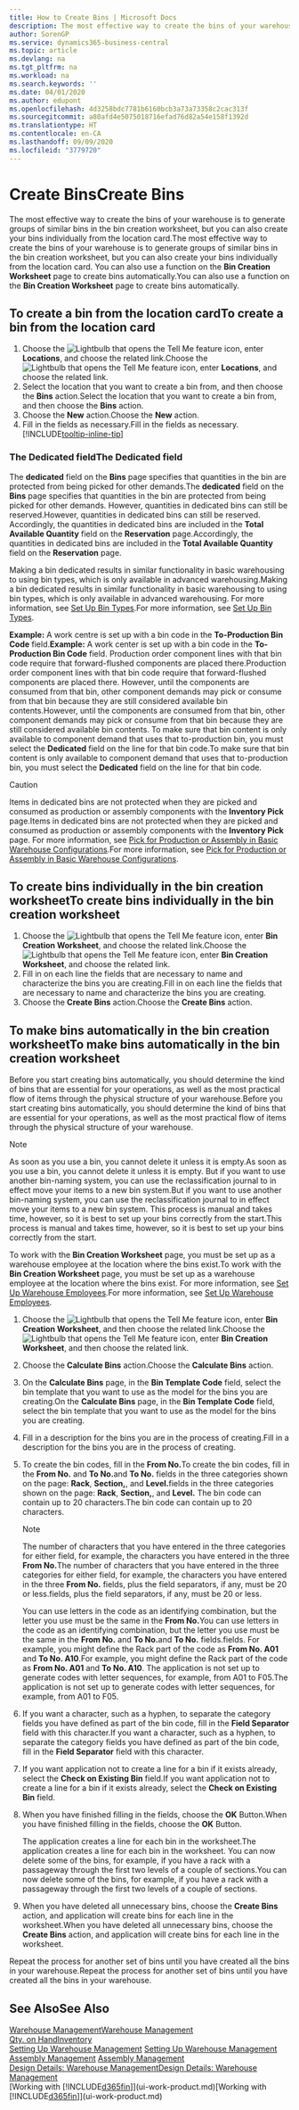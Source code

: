 ```yaml
---
title: How to Create Bins | Microsoft Docs
description: The most effective way to create the bins of your warehouse is to generate groups of similar bins in the bin creation worksheet, but you can also create your bins individually.
author: SorenGP
ms.service: dynamics365-business-central
ms.topic: article
ms.devlang: na
ms.tgt_pltfrm: na
ms.workload: na
ms.search.keywords: ''
ms.date: 04/01/2020
ms.author: edupont
ms.openlocfilehash: 4d3258bdc7781b6160bcb3a73a73358c2cac313f
ms.sourcegitcommit: a80afd4e5075018716efad76d82a54e158f1392d
ms.translationtype: HT
ms.contentlocale: en-CA
ms.lasthandoff: 09/09/2020
ms.locfileid: "3779720"
---
```

# <a name="create-bins"></a><span data-ttu-id="9f57b-103">Create Bins</span><span class="sxs-lookup"><span data-stu-id="9f57b-103">Create Bins</span></span>
<span data-ttu-id="9f57b-104">The most effective way to create the bins of your warehouse is to generate groups of similar bins in the bin creation worksheet, but you can also create your bins individually from the location card.</span><span class="sxs-lookup"><span data-stu-id="9f57b-104">The most effective way to create the bins of your warehouse is to generate groups of similar bins in the bin creation worksheet, but you can also create your bins individually from the location card.</span></span> <span data-ttu-id="9f57b-105">You can also use a function on the **Bin Creation Worksheet** page to create bins automatically.</span><span class="sxs-lookup"><span data-stu-id="9f57b-105">You can also use a function on the **Bin Creation Worksheet** page to create bins automatically.</span></span>  

## <a name="to-create-a-bin-from-the-location-card"></a><span data-ttu-id="9f57b-106">To create a bin from the location card</span><span class="sxs-lookup"><span data-stu-id="9f57b-106">To create a bin from the location card</span></span>  
1.  <span data-ttu-id="9f57b-107">Choose the ![Lightbulb that opens the Tell Me feature](media/ui-search/search_small.png "Tell me what you want to do") icon, enter **Locations**, and choose the related link.</span><span class="sxs-lookup"><span data-stu-id="9f57b-107">Choose the ![Lightbulb that opens the Tell Me feature](media/ui-search/search_small.png "Tell me what you want to do") icon, enter **Locations**, and choose the related link.</span></span>  
2.  <span data-ttu-id="9f57b-108">Select the location that you want to create a bin from, and then choose the **Bins** action.</span><span class="sxs-lookup"><span data-stu-id="9f57b-108">Select the location that you want to create a bin from, and then choose the **Bins** action.</span></span>  
3. <span data-ttu-id="9f57b-109">Choose the **New** action.</span><span class="sxs-lookup"><span data-stu-id="9f57b-109">Choose the **New** action.</span></span>
4. <span data-ttu-id="9f57b-110">Fill in the fields as necessary.</span><span class="sxs-lookup"><span data-stu-id="9f57b-110">Fill in the fields as necessary.</span></span> [!INCLUDE[tooltip-inline-tip](includes/tooltip-inline-tip_md.md)]

### <a name="the-dedicated-field"></a><span data-ttu-id="9f57b-111">The Dedicated field</span><span class="sxs-lookup"><span data-stu-id="9f57b-111">The Dedicated field</span></span>
<span data-ttu-id="9f57b-112">The **dedicated** field on the **Bins** page specifies that quantities in the bin are protected from being picked for other demands.</span><span class="sxs-lookup"><span data-stu-id="9f57b-112">The **dedicated** field on the **Bins** page specifies that quantities in the bin are protected from being picked for other demands.</span></span> <span data-ttu-id="9f57b-113">However, quantities in dedicated bins can still be reserved.</span><span class="sxs-lookup"><span data-stu-id="9f57b-113">However, quantities in dedicated bins can still be reserved.</span></span> <span data-ttu-id="9f57b-114">Accordingly, the quantities in dedicated bins are included in the **Total Available Quantity** field on the **Reservation** page.</span><span class="sxs-lookup"><span data-stu-id="9f57b-114">Accordingly, the quantities in dedicated bins are included in the **Total Available Quantity** field on the **Reservation** page.</span></span>

<span data-ttu-id="9f57b-115">Making a bin dedicated results in similar functionality in basic warehousing to using bin types, which is only available in advanced warehousing.</span><span class="sxs-lookup"><span data-stu-id="9f57b-115">Making a bin dedicated results in similar functionality in basic warehousing to using bin types, which is only available in advanced warehousing.</span></span> <span data-ttu-id="9f57b-116">For more information, see [Set Up Bin Types](warehouse-how-to-set-up-bin-types.md).</span><span class="sxs-lookup"><span data-stu-id="9f57b-116">For more information, see [Set Up Bin Types](warehouse-how-to-set-up-bin-types.md).</span></span>

<span data-ttu-id="9f57b-117">**Example:** A work centre is set up with a bin code in the **To-Production Bin Code** field.</span><span class="sxs-lookup"><span data-stu-id="9f57b-117">**Example:** A work center is set up with a bin code in the **To-Production Bin Code** field.</span></span> <span data-ttu-id="9f57b-118">Production order component lines with that bin code require that forward-flushed components are placed there.</span><span class="sxs-lookup"><span data-stu-id="9f57b-118">Production order component lines with that bin code require that forward-flushed components are placed there.</span></span> <span data-ttu-id="9f57b-119">However, until the components are consumed from that bin, other component demands may pick or consume from that bin because they are still considered available bin contents.</span><span class="sxs-lookup"><span data-stu-id="9f57b-119">However, until the components are consumed from that bin, other component demands may pick or consume from that bin because they are still considered available bin contents.</span></span> <span data-ttu-id="9f57b-120">To make sure that bin content is only available to component demand that uses that to-production bin, you must select the **Dedicated** field on the line for that bin code.</span><span class="sxs-lookup"><span data-stu-id="9f57b-120">To make sure that bin content is only available to component demand that uses that to-production bin, you must select the **Dedicated** field on the line for that bin code.</span></span>

> [!Caution]
> <span data-ttu-id="9f57b-121">Items in dedicated bins are not protected when they are picked and consumed as production or assembly components with the **Inventory Pick** page.</span><span class="sxs-lookup"><span data-stu-id="9f57b-121">Items in dedicated bins are not protected when they are picked and consumed as production or assembly components with the **Inventory Pick** page.</span></span> <span data-ttu-id="9f57b-122">For more information, see [Pick for Production or Assembly in Basic Warehouse Configurations](warehouse-how-to-pick-for-production.md).</span><span class="sxs-lookup"><span data-stu-id="9f57b-122">For more information, see [Pick for Production or Assembly in Basic Warehouse Configurations](warehouse-how-to-pick-for-production.md).</span></span>

## <a name="to-create-bins-individually-in-the-bin-creation-worksheet"></a><span data-ttu-id="9f57b-123">To create bins individually in the bin creation worksheet</span><span class="sxs-lookup"><span data-stu-id="9f57b-123">To create bins individually in the bin creation worksheet</span></span>  
1.  <span data-ttu-id="9f57b-124">Choose the ![Lightbulb that opens the Tell Me feature](media/ui-search/search_small.png "Tell me what you want to do") icon, enter **Bin Creation Worksheet**, and choose the related link.</span><span class="sxs-lookup"><span data-stu-id="9f57b-124">Choose the ![Lightbulb that opens the Tell Me feature](media/ui-search/search_small.png "Tell me what you want to do") icon, enter **Bin Creation Worksheet**, and choose the related link.</span></span>  
2.  <span data-ttu-id="9f57b-125">Fill in on each line the fields that are necessary to name and characterize the bins you are creating.</span><span class="sxs-lookup"><span data-stu-id="9f57b-125">Fill in on each line the fields that are necessary to name and characterize the bins you are creating.</span></span>  
3.  <span data-ttu-id="9f57b-126">Choose the **Create Bins** action.</span><span class="sxs-lookup"><span data-stu-id="9f57b-126">Choose the **Create Bins** action.</span></span>  

## <a name="to-make-bins-automatically-in-the-bin-creation-worksheet"></a><span data-ttu-id="9f57b-127">To make bins automatically in the bin creation worksheet</span><span class="sxs-lookup"><span data-stu-id="9f57b-127">To make bins automatically in the bin creation worksheet</span></span>  
<span data-ttu-id="9f57b-128">Before you start creating bins automatically, you should determine the kind of bins that are essential for your operations, as well as the most practical flow of items through the physical structure of your warehouse.</span><span class="sxs-lookup"><span data-stu-id="9f57b-128">Before you start creating bins automatically, you should determine the kind of bins that are essential for your operations, as well as the most practical flow of items through the physical structure of your warehouse.</span></span>  

> [!NOTE]  
>  <span data-ttu-id="9f57b-129">As soon as you use a bin, you cannot delete it unless it is empty.</span><span class="sxs-lookup"><span data-stu-id="9f57b-129">As soon as you use a bin, you cannot delete it unless it is empty.</span></span> <span data-ttu-id="9f57b-130">But if you want to use another bin-naming system, you can use the reclassification journal to in effect move your items to a new bin system.</span><span class="sxs-lookup"><span data-stu-id="9f57b-130">But if you want to use another bin-naming system, you can use the reclassification journal to in effect move your items to a new bin system.</span></span> <span data-ttu-id="9f57b-131">This process is manual and takes time, however, so it is best to set up your bins correctly from the start.</span><span class="sxs-lookup"><span data-stu-id="9f57b-131">This process is manual and takes time, however, so it is best to set up your bins correctly from the start.</span></span>  

<span data-ttu-id="9f57b-132">To work with the **Bin Creation Worksheet** page, you must be set up as a warehouse employee at the location where the bins exist.</span><span class="sxs-lookup"><span data-stu-id="9f57b-132">To work with the **Bin Creation Worksheet** page, you must be set up as a warehouse employee at the location where the bins exist.</span></span> <span data-ttu-id="9f57b-133">For more information, see [Set Up Warehouse Employees](warehouse-how-to-set-up-warehouse-employees.md).</span><span class="sxs-lookup"><span data-stu-id="9f57b-133">For more information, see [Set Up Warehouse Employees](warehouse-how-to-set-up-warehouse-employees.md).</span></span>    

1.  <span data-ttu-id="9f57b-134">Choose the ![Lightbulb that opens the Tell Me feature](media/ui-search/search_small.png "Tell me what you want to do") icon, enter **Bin Creation Worksheet**, and then choose the related link.</span><span class="sxs-lookup"><span data-stu-id="9f57b-134">Choose the ![Lightbulb that opens the Tell Me feature](media/ui-search/search_small.png "Tell me what you want to do") icon, enter **Bin Creation Worksheet**, and then choose the related link.</span></span>  
2.  <span data-ttu-id="9f57b-135">Choose the **Calculate Bins** action.</span><span class="sxs-lookup"><span data-stu-id="9f57b-135">Choose the **Calculate Bins** action.</span></span>
3. <span data-ttu-id="9f57b-136">On the **Calculate Bins** page, in the **Bin Template Code** field, select the bin template that you want to use as the model for the bins you are creating.</span><span class="sxs-lookup"><span data-stu-id="9f57b-136">On the **Calculate Bins** page, in the **Bin Template Code** field, select the bin template that you want to use as the model for the bins you are creating.</span></span>
4.  <span data-ttu-id="9f57b-137">Fill in a description for the bins you are in the process of creating.</span><span class="sxs-lookup"><span data-stu-id="9f57b-137">Fill in a description for the bins you are in the process of creating.</span></span>  
5.  <span data-ttu-id="9f57b-138">To create the bin codes, fill in the **From No.**</span><span class="sxs-lookup"><span data-stu-id="9f57b-138">To create the bin codes, fill in the **From No.**</span></span> <span data-ttu-id="9f57b-139">and **To No.**</span><span class="sxs-lookup"><span data-stu-id="9f57b-139">and **To No.**</span></span> <span data-ttu-id="9f57b-140">fields in the three categories shown on the page: **Rack**, **Section,**, and **Level.**</span><span class="sxs-lookup"><span data-stu-id="9f57b-140">fields in the three categories shown on the page: **Rack**, **Section,**, and **Level.**</span></span> <span data-ttu-id="9f57b-141">The bin code can contain up to 20 characters.</span><span class="sxs-lookup"><span data-stu-id="9f57b-141">The bin code can contain up to 20 characters.</span></span>  

    > [!NOTE]  
    >  <span data-ttu-id="9f57b-142">The number of characters that you have entered in the three categories for either field, for example, the characters you have entered in the three **From No.**</span><span class="sxs-lookup"><span data-stu-id="9f57b-142">The number of characters that you have entered in the three categories for either field, for example, the characters you have entered in the three **From No.**</span></span> <span data-ttu-id="9f57b-143">fields, plus the field separators, if any, must be 20 or less.</span><span class="sxs-lookup"><span data-stu-id="9f57b-143">fields, plus the field separators, if any, must be 20 or less.</span></span>  

     <span data-ttu-id="9f57b-144">You can use letters in the code as an identifying combination, but the letter you use must be the same in the **From No.**</span><span class="sxs-lookup"><span data-stu-id="9f57b-144">You can use letters in the code as an identifying combination, but the letter you use must be the same in the **From No.**</span></span> <span data-ttu-id="9f57b-145">and **To No.**</span><span class="sxs-lookup"><span data-stu-id="9f57b-145">and **To No.**</span></span> <span data-ttu-id="9f57b-146">fields.</span><span class="sxs-lookup"><span data-stu-id="9f57b-146">fields.</span></span> <span data-ttu-id="9f57b-147">For example, you might define the Rack part of the code as **From No. A01** and **To No. A10**.</span><span class="sxs-lookup"><span data-stu-id="9f57b-147">For example, you might define the Rack part of the code as **From No. A01** and **To No. A10**.</span></span> <span data-ttu-id="9f57b-148">The application is not set up to generate codes with letter sequences, for example, from A01 to F05.</span><span class="sxs-lookup"><span data-stu-id="9f57b-148">The application is not set up to generate codes with letter sequences, for example, from A01 to F05.</span></span>  

6.  <span data-ttu-id="9f57b-149">If you want a character, such as a hyphen, to separate the category fields you have defined as part of the bin code, fill in the **Field Separator** field with this character.</span><span class="sxs-lookup"><span data-stu-id="9f57b-149">If you want a character, such as a hyphen, to separate the category fields you have defined as part of the bin code, fill in the **Field Separator** field with this character.</span></span>  
7.  <span data-ttu-id="9f57b-150">If you want application not to create a line for a bin if it exists already, select the **Check on Existing Bin** field.</span><span class="sxs-lookup"><span data-stu-id="9f57b-150">If you want application not to create a line for a bin if it exists already, select the **Check on Existing Bin** field.</span></span>  
8. <span data-ttu-id="9f57b-151">When you have finished filling in the fields, choose the **OK** Button.</span><span class="sxs-lookup"><span data-stu-id="9f57b-151">When you have finished filling in the fields, choose the **OK** Button.</span></span>

    <span data-ttu-id="9f57b-152">The application creates a line for each bin in the worksheet.</span><span class="sxs-lookup"><span data-stu-id="9f57b-152">The application creates a line for each bin in the worksheet.</span></span> <span data-ttu-id="9f57b-153">You can now delete some of the bins, for example, if you have a rack with a passageway through the first two levels of a couple of sections.</span><span class="sxs-lookup"><span data-stu-id="9f57b-153">You can now delete some of the bins, for example, if you have a rack with a passageway through the first two levels of a couple of sections.</span></span>  

9. <span data-ttu-id="9f57b-154">When you have deleted all unnecessary bins, choose the **Create Bins** action, and application will create bins for each line in the worksheet.</span><span class="sxs-lookup"><span data-stu-id="9f57b-154">When you have deleted all unnecessary bins, choose the **Create Bins** action, and application will create bins for each line in the worksheet.</span></span>  

<span data-ttu-id="9f57b-155">Repeat the process for another set of bins until you have created all the bins in your warehouse.</span><span class="sxs-lookup"><span data-stu-id="9f57b-155">Repeat the process for another set of bins until you have created all the bins in your warehouse.</span></span>  

## <a name="see-also"></a><span data-ttu-id="9f57b-156">See Also</span><span class="sxs-lookup"><span data-stu-id="9f57b-156">See Also</span></span>  
[<span data-ttu-id="9f57b-157">Warehouse Management</span><span class="sxs-lookup"><span data-stu-id="9f57b-157">Warehouse Management</span></span>](warehouse-manage-warehouse.md)  
[<span data-ttu-id="9f57b-158">Qty. on Hand</span><span class="sxs-lookup"><span data-stu-id="9f57b-158">Inventory</span></span>](inventory-manage-inventory.md)  
<span data-ttu-id="9f57b-159">[Setting Up Warehouse Management](warehouse-setup-warehouse.md)   </span><span class="sxs-lookup"><span data-stu-id="9f57b-159">[Setting Up Warehouse Management](warehouse-setup-warehouse.md)   </span></span>  
<span data-ttu-id="9f57b-160">[Assembly Management](assembly-assemble-items.md)  </span><span class="sxs-lookup"><span data-stu-id="9f57b-160">[Assembly Management](assembly-assemble-items.md)  </span></span>  
[<span data-ttu-id="9f57b-161">Design Details: Warehouse Management</span><span class="sxs-lookup"><span data-stu-id="9f57b-161">Design Details: Warehouse Management</span></span>](design-details-warehouse-management.md)  
<span data-ttu-id="9f57b-162">[Working with [!INCLUDE[d365fin](includes/d365fin_md.md)]](ui-work-product.md)</span><span class="sxs-lookup"><span data-stu-id="9f57b-162">[Working with [!INCLUDE[d365fin](includes/d365fin_md.md)]](ui-work-product.md)</span></span>
